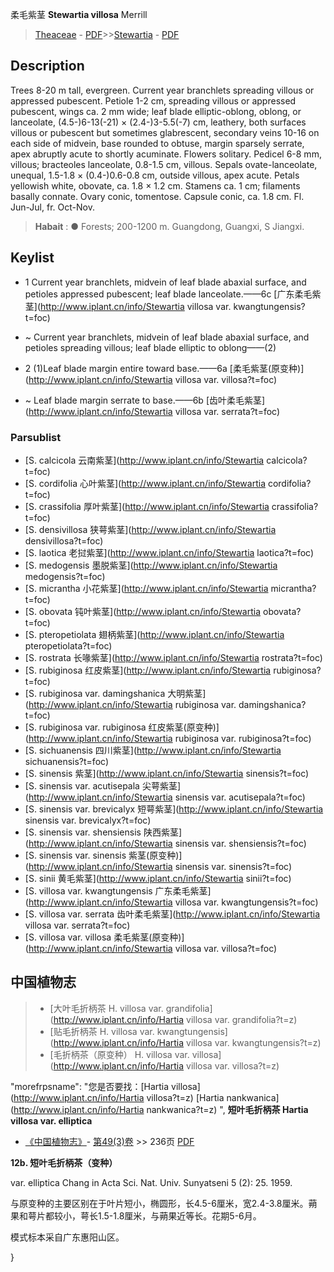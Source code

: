 柔毛紫茎 **Stewartia villosa** Merrill

> [Theaceae](http://www.iplant.cn/info/Theaceae?t=foc) - [PDF](http://www.iplant.cn/foc/pdf/Theaceae.pdf)>>[Stewartia](http://www.iplant.cn/info/Stewartia?t=foc) - [PDF](http://www.iplant.cn/foc/pdf/Stewartia.pdf)

## Description

Trees 8-20 m tall, evergreen. Current year branchlets spreading villous or appressed pubescent. Petiole 1-2 cm, spreading villous or appressed pubescent, wings ca. 2 mm wide; leaf blade elliptic-oblong, oblong, or lanceolate, (4.5-)6-13(-21) × (2.4-)3-5.5(-7) cm, leathery, both surfaces villous or pubescent but sometimes glabrescent, secondary veins 10-16 on each side of midvein, base rounded to obtuse, margin sparsely serrate, apex abruptly acute to shortly acuminate. Flowers solitary. Pedicel 6-8 mm, villous; bracteoles lanceolate, 0.8-1.5 cm, villous. Sepals ovate-lanceolate, unequal, 1.5-1.8 × (0.4-)0.6-0.8 cm, outside villous, apex acute. Petals yellowish white, obovate, ca. 1.8 × 1.2 cm. Stamens ca. 1 cm; filaments basally connate. Ovary conic, tomentose. Capsule conic, ca. 1.8 cm. Fl. Jun-Jul, fr. Oct-Nov.


> **Habait** : 
>●  Forests; 200-1200 m. Guangdong, Guangxi, S Jiangxi.


## Keylist

* 1 Current year branchlets, midvein of leaf blade abaxial surface, and petioles appressed pubescent; leaf blade lanceolate.——6c  [广东柔毛紫茎](http://www.iplant.cn/info/Stewartia villosa var. kwangtungensis?t=foc)
* ~ Current year branchlets, midvein of leaf blade abaxial surface, and petioles spreading villous; leaf blade elliptic to oblong——(2)

* 2 (1)Leaf blade margin entire toward base.——6a  [柔毛紫茎(原变种)](http://www.iplant.cn/info/Stewartia villosa var. villosa?t=foc)
* ~ Leaf blade margin serrate to base.——6b  [齿叶柔毛紫茎](http://www.iplant.cn/info/Stewartia villosa var. serrata?t=foc)



### Parsublist

* [S.  calcicola  云南紫茎](http://www.iplant.cn/info/Stewartia calcicola?t=foc)
* [S.  cordifolia  心叶紫茎](http://www.iplant.cn/info/Stewartia cordifolia?t=foc)
* [S.  crassifolia  厚叶紫茎](http://www.iplant.cn/info/Stewartia crassifolia?t=foc)
* [S.  densivillosa  狭萼紫茎](http://www.iplant.cn/info/Stewartia densivillosa?t=foc)
* [S.  laotica  老挝紫茎](http://www.iplant.cn/info/Stewartia laotica?t=foc)
* [S.  medogensis  墨脱紫茎](http://www.iplant.cn/info/Stewartia medogensis?t=foc)
* [S.  micrantha  小花紫茎](http://www.iplant.cn/info/Stewartia micrantha?t=foc)
* [S.  obovata  钝叶紫茎](http://www.iplant.cn/info/Stewartia obovata?t=foc)
* [S.  pteropetiolata  翅柄紫茎](http://www.iplant.cn/info/Stewartia pteropetiolata?t=foc)
* [S.  rostrata  长喙紫茎](http://www.iplant.cn/info/Stewartia rostrata?t=foc)
* [S.  rubiginosa  红皮紫茎](http://www.iplant.cn/info/Stewartia rubiginosa?t=foc)
* [S.  rubiginosa var. damingshanica  大明紫茎](http://www.iplant.cn/info/Stewartia rubiginosa var. damingshanica?t=foc)
* [S.  rubiginosa var. rubiginosa  红皮紫茎(原变种)](http://www.iplant.cn/info/Stewartia rubiginosa var. rubiginosa?t=foc)
* [S.  sichuanensis  四川紫茎](http://www.iplant.cn/info/Stewartia sichuanensis?t=foc)
* [S.  sinensis  紫茎](http://www.iplant.cn/info/Stewartia sinensis?t=foc)
* [S.  sinensis var. acutisepala  尖萼紫茎](http://www.iplant.cn/info/Stewartia sinensis var. acutisepala?t=foc)
* [S.  sinensis var. brevicalyx  短萼紫茎](http://www.iplant.cn/info/Stewartia sinensis var. brevicalyx?t=foc)
* [S.  sinensis var. shensiensis  陕西紫茎](http://www.iplant.cn/info/Stewartia sinensis var. shensiensis?t=foc)
* [S.  sinensis var. sinensis  紫茎(原变种)](http://www.iplant.cn/info/Stewartia sinensis var. sinensis?t=foc)
* [S.  sinii  黄毛紫茎](http://www.iplant.cn/info/Stewartia sinii?t=foc)
* [S.  villosa var. kwangtungensis  广东柔毛紫茎](http://www.iplant.cn/info/Stewartia villosa var. kwangtungensis?t=foc)
* [S.  villosa var. serrata  齿叶柔毛紫茎](http://www.iplant.cn/info/Stewartia villosa var. serrata?t=foc)
* [S.  villosa var. villosa  柔毛紫茎(原变种)](http://www.iplant.cn/info/Stewartia villosa var. villosa?t=foc)

## 中国植物志

> * [大叶毛折柄茶  H.  villosa var. grandifolia](http://www.iplant.cn/info/Hartia villosa var. grandifolia?t=z)
> * [贴毛折柄茶  H.  villosa var. kwangtungensis](http://www.iplant.cn/info/Hartia villosa var. kwangtungensis?t=z)
> * [毛折柄茶（原变种）  H.  villosa var. villosa](http://www.iplant.cn/info/Hartia villosa var. villosa?t=z)

  "morefrpsname": "您是否要找：<span class='spantxt'>[Hartia villosa](http://www.iplant.cn/info/Hartia villosa?t=z)
  [Hartia nankwanica](http://www.iplant.cn/info/Hartia nankwanica?t=z)  ",
**短叶毛折柄茶 Hartia villosa var. elliptica**

* [《中国植物志》](http://www.iplant.cn/frps)- [第49(3)卷](http://www.iplant.cn/frps/vol/49(3)) >> 236页 [PDF](http://www.iplant.cn/frps/pdf/49(3)/236.pdf)

**12b. 短叶毛折柄茶（变种）**

var. elliptica Chang in Acta Sci. Nat. Univ. Sunyatseni 5 (2): 25. 1959.

与原变种的主要区别在于叶片短小，椭圆形，长4.5-6厘米，宽2.4-3.8厘米。蒴果和萼片都较小，萼长1.5-1.8厘米，与蒴果近等长。花期5-6月。

模式标本采自广东惠阳山区。



}